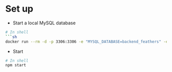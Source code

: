 # Set up

- Start a local MySQL database
```sh
# In shell
```sh
docker run --rm -d -p 3306:3306 -e "MYSQL_DATABASE=backend_feathers" -e "MYSQL_ROOT_PASSWORD=root" mysql:5.7.24
```

- Start
```sh
# In shell
npm start
```
